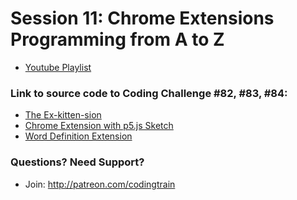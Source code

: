 # Session 11: Chrome Extensions<br />Programming from A to Z
* [Youtube Playlist](https://www.youtube.com/watch?v=hkOTAmmuv_4&list=PLRqwX-V7Uu6bL9VOMT65ahNEri9uqLWfS)


### Link to source code to Coding Challenge #82, #83, #84:
* [The Ex-kitten-sion](https://github.com/CodingTrain/Rainbow-Code/tree/master/challenges/CC_0082_Image_Chrome_Extension_The_Ex-Kitten-sion)
* [Chrome Extension with p5.js Sketch](https://github.com/CodingTrain/Rainbow-Code/tree/master/challenges/CC_83_Chrome_Extenstion_with_p5js_Sketch)
* [Word Definition Extension](https://github.com/CodingTrain/Rainbow-Code/tree/master/challenges/CC_0084_Word_Definition_Extension)

### Questions? Need Support?
* Join: http://patreon.com/codingtrain
